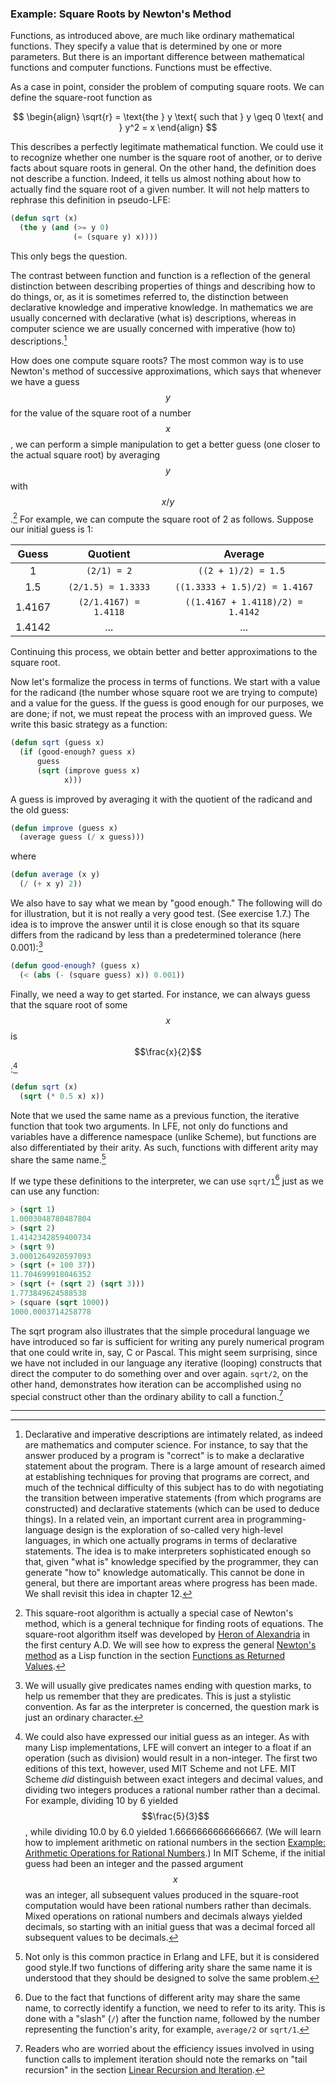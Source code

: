 ### Example: Square Roots by Newton's Method

Functions, as introduced above, are much like ordinary mathematical functions. They specify a value that is determined by one or more parameters. But there is an important difference between mathematical functions and computer functions. Functions must be effective.

As a case in point, consider the problem of computing square roots. We can define the square-root function as

$$
\begin{align}
\sqrt{r} = \text{the } y \text{ such that } y \geq 0 \text{ and } y^2 = x
\end{align}
$$

This describes a perfectly legitimate mathematical function. We could use it to recognize whether one number is the square root of another, or to derive facts about square roots in general. On the other hand, the definition does not describe a function. Indeed, it tells us almost nothing about how to actually find the square root of a given number. It will not help matters to rephrase this definition in pseudo-LFE:

```lisp
(defun sqrt (x)
  (the y (and (>= y 0)
              (= (square y) x))))
```

This only begs the question.

The contrast between function and function is a reflection of the general distinction between describing properties of things and describing how to do things, or, as it is sometimes referred to, the distinction between declarative knowledge and imperative knowledge. In mathematics we are usually concerned with declarative (what is) descriptions, whereas in computer science we are usually concerned with imperative (how to) descriptions.[^1]

How does one compute square roots? The most common way is to use Newton's method of successive approximations, which says that whenever we have a guess $$y$$ for the value of the square root of a number $$x$$, we can perform a simple manipulation to get a better guess (one closer to the actual square root) by averaging $$y$$ with $$x/y$$.[^2] For example, we can compute the square root of 2 as follows. Suppose our initial guess is 1:

| Guess  | Quotient                | Average                            |
|:------:|:-----------------------:|:----------------------------------:|
| 1      | ``(2/1) = 2``           | ``((2 + 1)/2) = 1.5 ``             |
| 1.5    | ``(2/1.5) = 1.3333``    | ``((1.3333 + 1.5)/2) = 1.4167``    |
| 1.4167 | ``(2/1.4167) = 1.4118`` | ``((1.4167 + 1.4118)/2) = 1.4142`` |
| 1.4142 | ...                     | ...                                |

Continuing this process, we obtain better and better approximations to the square root.

Now let's formalize the process in terms of functions. We start with a value for the radicand (the number whose square root we are trying to compute) and a value for the guess. If the guess is good enough for our purposes, we are done; if not, we must repeat the process with an improved guess. We write this basic strategy as a function:

```lisp
(defun sqrt (guess x)
  (if (good-enough? guess x)
      guess
      (sqrt (improve guess x)
            x)))
```

A guess is improved by averaging it with the quotient of the radicand and the
old guess:

```lisp
(defun improve (guess x)
  (average guess (/ x guess)))
```

where

```lisp
(defun average (x y)
  (/ (+ x y) 2))
```

We also have to say what we mean by "good enough." The following will do for
illustration, but it is not really a very good test. (See exercise 1.7.) The
idea is to improve the answer until it is close enough so that its square
differs from the radicand by less than a predetermined tolerance (here
0.001):[^3]

```lisp
(defun good-enough? (guess x)
  (< (abs (- (square guess) x)) 0.001))
```

Finally, we need a way to get started. For instance, we can always guess that
the square root of some $$x$$ is $$\frac{x}{2}$$:[^4]

```lisp
(defun sqrt (x)
  (sqrt (* 0.5 x) x))
```

Note that we used the same name as a previous function, the iterative function
that took two arguments. In LFE, not only do functions and variables have a
difference namespace (unlike Scheme), but functions are also differentiated by
their arity. As such, functions with different arity may share the same
name.[^5]

If we type these definitions to the interpreter, we can use ``sqrt/1``[^6] just
as we can use any function:

```lisp
> (sqrt 1)
1.0003048780487804
> (sqrt 2)
1.4142342859400734
> (sqrt 9)
3.0001264920597093
> (sqrt (+ 100 37))
11.704699918046352
> (sqrt (+ (sqrt 2) (sqrt 3)))
1.773849624588538
> (square (sqrt 1000))
1000.0003714258778
```

The sqrt program also illustrates that the simple procedural language we have
introduced so far is sufficient for writing any purely numerical program that
one could write in, say, C or Pascal. This might seem surprising, since we have
not included in our language any iterative (looping) constructs that direct the
computer to do something over and over again. ``sqrt/2``, on the other hand,
demonstrates how iteration can be accomplished using no special construct other
than the ordinary ability to call a function.[^7]

----

[^1]: Declarative and imperative descriptions are intimately related, as indeed are mathematics and computer science. For instance, to say that the answer produced by a program is "correct" is to make a declarative statement about the program. There is a large amount of research aimed at establishing techniques for proving that programs are correct, and much of the technical difficulty of this subject has to do with negotiating the transition between imperative statements (from which programs are constructed) and declarative statements (which can be used to deduce things). In a related vein, an important current area in programming-language design is the exploration of so-called very high-level languages, in which one actually programs in terms of declarative statements. The idea is to make interpreters sophisticated enough so that, given "what is" knowledge specified by the programmer, they can generate "how to" knowledge automatically. This cannot be done in general, but there are important areas where progress has been made. We shall revisit this idea in chapter 12.

[^2]: This square-root algorithm is actually a special case of Newton's method, which is a general technique for finding roots of equations. The square-root algorithm itself was developed by [Heron of Alexandria](https://en.wikipedia.org/wiki/Heron_of_Alexandria) in the first century A.D. We will see how to express the general [Newton's method](https://en.wikipedia.org/wiki/Newton%27s_method) as a Lisp function in the section [Functions as Returned Values]().

[^3]: We will usually give predicates names ending with question marks, to help us remember that they are predicates. This is just a stylistic convention. As far as the interpreter is concerned, the question mark is just an ordinary character.

[^4]: We could also have expressed our initial guess as an integer. As with many Lisp implementations, LFE will convert an integer to a float if an operation (such as division) would result in a non-integer. The first two editions of this text, however, used MIT Scheme and not LFE. MIT Scheme *did* distinguish between exact integers and decimal values, and dividing two integers produces a rational number rather than a decimal. For example, dividing 10 by 6 yielded $$\frac{5}{3}$$, while dividing 10.0 by 6.0 yielded 1.6666666666666667. (We will learn how to implement arithmetic on rational numbers in the section [Example: Arithmetic Operations for Rational Numbers]().) In MIT Scheme, if the initial guess had been an integer and the passed argument $$x$$ was an integer, all subsequent values produced in the square-root computation would have been rational numbers rather than decimals. Mixed operations on rational numbers and decimals always yielded decimals, so starting with an initial guess that was a decimal forced all subsequent values to be decimals.

[^5]: Not only is this common practice in Erlang and LFE, but it is considered good style.If two functions of differing arity share the same name it is understood that they should be designed to solve the same problem.

[^6]: Due to the fact that functions of different arity may share the same name, to correctly identify a function, we need to refer to its arity. This is done with a "slash" (``/``) after the function name, followed by the number representing the function's arity, for example, ``average/2`` or ``sqrt/1``.

[^7]: Readers who are worried about the efficiency issues involved in using function calls to implement iteration should note the remarks on "tail recursion" in the section [Linear Recursion and Iteration]().







